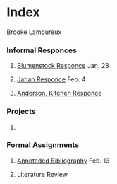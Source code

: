 # Index

Brooke Lamoureux

### Informal Responces

1. [Blumenstock Responce](https://bmlamoureux.github.io/workshop/blumenstock) Jan. 28 

2. [Jahan Responce](https://bmlamoureux.github.io/workshop/jahan) Feb. 4

3. [Anderson, Kitchen Responce](https://bmlamoureux.github.io/workshop/AndersonKitchen)

### Projects

1. 

### Formal Assignments 

1. [Annoteded Bibliography](https://bmlamoureux.github.io/workshop/Assignment%201) Feb. 13

2. Literature Review
